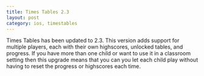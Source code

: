 ```yaml
---
title: Times Tables 2.3
layout: post
category: ios, timestables
---
```

Times Tables has been updated to 2.3. This version adds support for multiple players, each with their own highscores, unlocked tables, and progress. If you have more than one child or want to use it in a classroom setting then this upgrade means that you can you let each child play without having to reset the progress or highscores each time.
